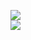 [![](https://img.shields.io/badge/Made%20With-Github%20Spray-lightgrey.svg?style=for-the-badge&logo=github)](https://github.com/Annihil/github-spray#22357)  
[![](https://i.imgur.com/2DrTn0Z.gif)](https://github.com/Annihil/github-spray)